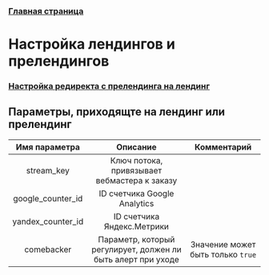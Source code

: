 ### [Главная страница](https://github.com/upnetwork/api-docs/blob/master/README.md)

# Настройка лендингов и прелендингов

### [Настройка редиректа с прелендинга на лендинг](https://github.com/upnetwork/api-docs/blob/master/docs/another/landings/prelanding_redirect.md)

## Параметры, приходящте на лендинг или прелендинг

| Имя параметра | Описание | Комментарий |
| :---: | :---: | :---: |
| stream_key | Ключ потока, привязывает вебмастера к заказу | |
| google_counter_id | ID счетчика Google Analytics | |
| yandex_counter_id | ID счетчика Яндекс.Метрики | |
| comebacker | Параметр, который регулирует, должен ли быть алерт при уходе | Значение может быть только `true` |
